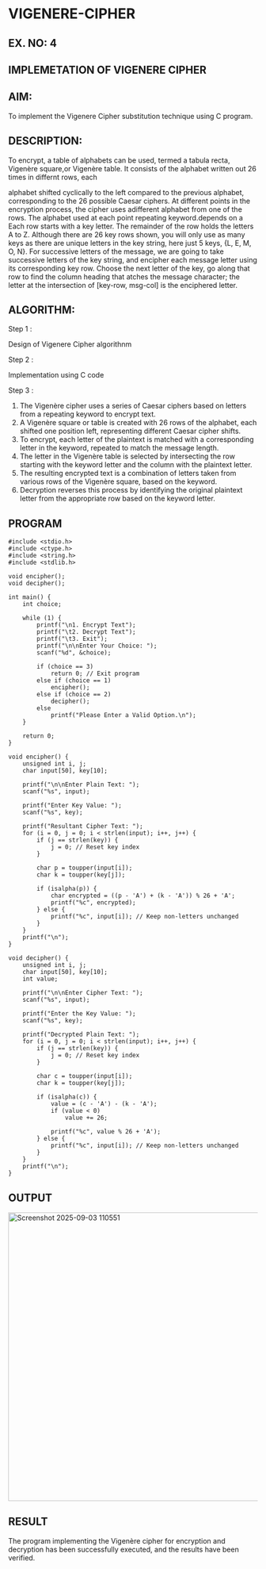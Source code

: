# VIGENERE-CIPHER
## EX. NO: 4
 

## IMPLEMETATION OF VIGENERE CIPHER
 

## AIM:

To implement the Vigenere Cipher substitution technique using C program.

## DESCRIPTION:

To encrypt, a table of alphabets can be used, termed a tabula recta, Vigenère square,or Vigenère table. It consists of the alphabet written out 26 times in differnt rows, each
 
alphabet shifted cyclically to the left compared to the previous alphabet, corresponding to the 26 possible Caesar ciphers. At different points in the encryption process, the cipher uses adifferent alphabet from one of the rows. The alphabet used at each point repeating keyword.depends on a Each row starts with a key letter. The remainder of the row holds the letters A to Z. Although there are 26 key rows shown, you will only use as many keys as there are unique letters in the key string, here just 5 keys, {L, E, M, O, N}. For successive letters of the message, we are going to take successive letters of the key string, and encipher each message letter using its corresponding key row. Choose the next letter of the key, go along that row to find the column heading that	atches the message character; the letter at the intersection of
[key-row, msg-col] is the enciphered letter.


## ALGORITHM:

Step 1 : 

Design of Vigenere Cipher algorithnm 

Step 2 : 

Implementation using C code 

Step 3 : 

1. The Vigenère cipher uses a series of Caesar ciphers based on letters from a repeating 
keyword to encrypt text. 
2. A Vigenère square or table is created with 26 rows of the alphabet, each shifted one 
position left, representing different Caesar cipher shifts. 
3. To encrypt, each letter of the plaintext is matched with a corresponding letter in the 
keyword, repeated to match the message length. 
4. The letter in the Vigenère table is selected by intersecting the row starting with the 
keyword letter and the column with the plaintext letter. 
5. The resulting encrypted text is a combination of letters taken from various 
rows of the Vigenère square, based on the keyword. 
6. Decryption reverses this process by identifying the original plaintext letter from 
the appropriate row based on the keyword letter.

## PROGRAM
```
#include <stdio.h>
#include <ctype.h>
#include <string.h>
#include <stdlib.h>

void encipher();
void decipher();

int main() {
    int choice;

    while (1) {
        printf("\n1. Encrypt Text");
        printf("\t2. Decrypt Text");
        printf("\t3. Exit");
        printf("\n\nEnter Your Choice: ");
        scanf("%d", &choice);

        if (choice == 3)
            return 0; // Exit program
        else if (choice == 1)
            encipher();
        else if (choice == 2)
            decipher();
        else
            printf("Please Enter a Valid Option.\n");
    }

    return 0;
}

void encipher() {
    unsigned int i, j;
    char input[50], key[10];

    printf("\n\nEnter Plain Text: ");
    scanf("%s", input);

    printf("Enter Key Value: ");
    scanf("%s", key);

    printf("Resultant Cipher Text: ");
    for (i = 0, j = 0; i < strlen(input); i++, j++) {
        if (j == strlen(key)) {
            j = 0; // Reset key index
        }

        char p = toupper(input[i]);
        char k = toupper(key[j]);

        if (isalpha(p)) {
            char encrypted = ((p - 'A') + (k - 'A')) % 26 + 'A';
            printf("%c", encrypted);
        } else {
            printf("%c", input[i]); // Keep non-letters unchanged
        }
    }
    printf("\n");
}

void decipher() {
    unsigned int i, j;
    char input[50], key[10];
    int value;

    printf("\n\nEnter Cipher Text: ");
    scanf("%s", input);

    printf("Enter the Key Value: ");
    scanf("%s", key);

    printf("Decrypted Plain Text: ");
    for (i = 0, j = 0; i < strlen(input); i++, j++) {
        if (j == strlen(key)) {
            j = 0; // Reset key index
        }

        char c = toupper(input[i]);
        char k = toupper(key[j]);

        if (isalpha(c)) {
            value = (c - 'A') - (k - 'A');
            if (value < 0)
                value += 26;

            printf("%c", value % 26 + 'A');
        } else {
            printf("%c", input[i]); // Keep non-letters unchanged
        }
    }
    printf("\n");
}

```
## OUTPUT

<img width="916" height="582" alt="Screenshot 2025-09-03 110551" src="https://github.com/user-attachments/assets/28ceb233-22e0-435e-b7c4-3e15257c1488" />

## RESULT

The program implementing the Vigenère cipher for encryption and decryption has been 
successfully executed, and the results have been verified.
